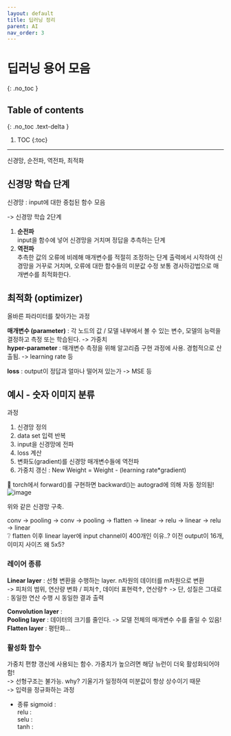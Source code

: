 ```yaml
---
layout: default
title: 딥러닝 정리
parent: AI
nav_order: 3
---
```


# 딥러닝 용어 모음
{: .no_toc }

## Table of contents
{: .no_toc .text-delta }

1. TOC
{:toc}

---

신경망, 순전파, 역전파, 최적화

## 신경망 학습 단계

신경망 : input에 대한 중첩된 함수 모음<br>

-> 신경망 학습 2단계

1. **순전파** <br>
   input을 함수에 넣어 신경망을 거치며 정답을 추측하는 단계  
2. **역전파** <br>
   추측한 값의 오류에 비례해 매개변수를 적절히 조정하는 단계
   출력에서 시작하여 신경망을 거꾸로 거치며, 오류에 대한 함수들의 미분값 수정
   보통 경사하강법으로 매개변수를 최적화한다.

## 최적화 (optimizer)
올바른 파라미터를 찾아가는 과정

**매개변수 (parameter)** : 각 노드의 값 / 모델 내부에서 볼 수 있는 변수, 모델의 능력을 결정하고 측정 또는 학습된다. -> 가중치<br>
**hyper-parameter** : 매개변수 측정을 위해 알고리즘 구현 과정에 사용. 경험적으로 산출됨. -> learning rate 등<br>

**loss** : output이 정답과 얼마나 떨어져 있는가 -> MSE 등


## 예시 - 숫자 이미지 분류

과정
1. 신경망 정의
2. data set 입력 반복
3. input을 신경망에 전파
4. loss 계산
5. 변화도(gradient)를 신경망 매개변수들에 역전파
6. 가중치 갱신 : New Weight = Weight - (learning rate*gradient)

📌 torch에서 forward()를 구현하면 backward()는 autograd에 의해 자동 정의됨!<br>
![image](https://github.com/cheongsan16/cheongsan16.github.io/assets/57765638/dea8027e-39ec-472c-a2e7-a90a6f0eaca2)

위와 같은 신경망 구축.

conv -> pooling -> conv -> pooling -> flatten -> linear -> relu -> linear -> relu -> linear<br>
❔ flatten 이후 linear layer에 input channel이 400개인 이유..? 이전 output이 16개, 이미지 사이즈 왜 5x5? 

### 레이어 종류

**Linear layer** : 선형 변환을 수행하는 layer. n차원의 데이터를 m차원으로 변환<br>
 -> 피처의 범위, 연산량 변화 / 피처↑, 데이터 표현력↑, 연산량↑
 -> 단, 성질은 그대로 : 동일한 연산 수행 시 동일한 결과 출력

**Convolution layer** : <br>
**Pooling layer** : 데이터의 크기를 줄인다. -> 모델 전체의 매개변수 수를 줄일 수 있음!<br>
**Flatten layer** : 평탄화... <br>


### 활성화 함수
가중치 편향 갱신에 사용되는 함수. 가중치가 높으려면 해당 뉴런이 더욱 활성화되어야 함!<br>
-> 선형구조는 불가능. why? 기울기가 일정하여 미분값이 항상 상수이기 때문<br>
-> 입력을 정규화하는 과정

- 종류
  sigmoid :<br>
  relu :<br>
  selu :<br>
  tanh :<br>




